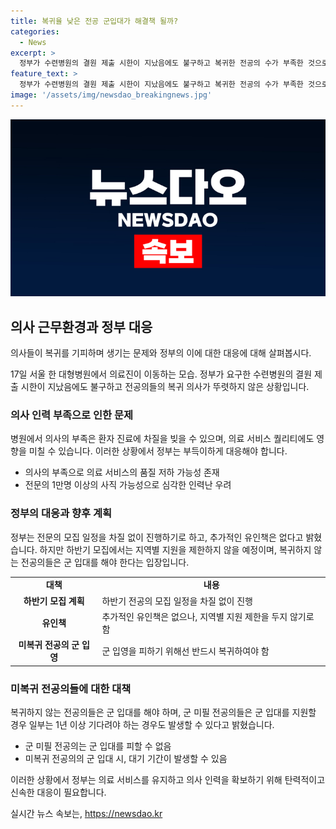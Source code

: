 ```yaml
---
title: 복귀율 낮은 전공 군입대가 해결책 될까?
categories:
  - News
excerpt: >
  정부가 수련병원의 결원 제출 시한이 지났음에도 불구하고 복귀한 전공의 수가 부족한 것으로 나타났다. 이에 대해 정부는 유감을 표하며 하반기 전공의 모집을 차질없이 진행할 예정이라고 밝혔다. 미복귀 전공의들은 군 입영을 해야 한다고 설명했으며, 7월 22일부터 하반기 전공의 모집 일정을 차질 없이 진행할 예정이라고 전했다. 정부는 추가적인 유인책은 없지만, 지역별 지원 제한을 두지 않고 지방 전공의들이 복귀하게 하기로 했다. 후반기 모집을 통해 복귀하는 전공의들에 대해 군 입영 연기 특례를 적용할 예정이다.
feature_text: >
  정부가 수련병원의 결원 제출 시한이 지났음에도 불구하고 복귀한 전공의 수가 부족한 것으로 나타났다. 이에 대해 정부는 유감을 표하며 하반기 전공의 모집을 차질없이 진행할 예정이라고 밝혔다. 미복귀 전공의들은 군 입영을 해야 한다고 설명했으며, 7월 22일부터 하반기 전공의 모집 일정을 차질 없이 진행할 예정이라고 전했다. 정부는 추가적인 유인책은 없지만, 지역별 지원 제한을 두지 않고 지방 전공의들이 복귀하게 하기로 했다. 후반기 모집을 통해 복귀하는 전공의들에 대해 군 입영 연기 특례를 적용할 예정이다.
image: '/assets/img/newsdao_breakingnews.jpg'
---
```


<p><img src="/assets/img/newsdao_breakingnews.jpg" alt="implanttips 속보" /></p>

<h2 data-ke-size="size26">의사 근무환경과 정부 대응</h2>

<p>의사들이 복귀를 기피하며 생기는 문제와 정부의 이에 대한 대응에 대해 살펴봅시다.</p>

<p data-ke-size="size16">17일 서울 한 대형병원에서 의료진이 이동하는 모습. 정부가 요구한 수련병원의 결원 제출 시한이 지났음에도 불구하고 전공의들의 복귀 의사가 뚜렷하지 않은 상황입니다.</p>

<h3>의사 인력 부족으로 인한 문제</h3>

<p>병원에서 의사의 부족은 환자 진료에 차질을 빚을 수 있으며, 의료 서비스 퀄리티에도 영향을 미칠 수 있습니다. 이러한 상황에서 정부는 부득이하게 대응해야 합니다.</p>

<ul>
    <li>의사의 부족으로 의료 서비스의 품질 저하 가능성 존재</li>
    <li>전문의 1만명 이상의 사직 가능성으로 심각한 인력난 우려</li>
</ul>

<h3>정부의 대응과 향후 계획</h3>

<p>정부는 전문의 모집 일정을 차질 없이 진행하기로 하고, 추가적인 유인책은 없다고 밝혔습니다. 하지만 하반기 모집에서는 지역별 지원을 제한하지 않을 예정이며, 복귀하지 않는 전공의들은 군 입대를 해야 한다는 입장입니다.</p>

<table>
    <tr>
        <td style="text-align: center; height: 17px;"><b>대책</b></td>
        <td style="text-align: center; height: 17px;"><b>내용</b></td>
    </tr>
    <tr>
        <td style="text-align: center; height: 17px;"><b>하반기 모집 계획</b></td>
        <td>하반기 전공의 모집 일정을 차질 없이 진행</td>
    </tr>
    <tr>
        <td style="text-align: center; height: 17px;"><b>유인책</b></td>
        <td>추가적인 유인책은 없으나, 지역별 지원 제한을 두지 않기로 함</td>
    </tr>
    <tr>
        <td style="text-align: center; height: 17px;"><b>미복귀 전공의 군 입영</b></td>
        <td>군 입영을 피하기 위해선 반드시 복귀하여야 함</td>
    </tr>
</table>

<h3>미복귀 전공의들에 대한 대책</h3>

<p>복귀하지 않는 전공의들은 군 입대를 해야 하며, 군 미필 전공의들은 군 입대를 지원할 경우 일부는 1년 이상 기다려야 하는 경우도 발생할 수 있다고 밝혔습니다.</p>

<ul>
    <li>군 미필 전공의는 군 입대를 피할 수 없음</li>
    <li>미복귀 전공의의 군 입대 시, 대기 기간이 발생할 수 있음</li>
</ul>

<p>이러한 상황에서 정부는 의료 서비스를 유지하고 의사 인력을 확보하기 위해 탄력적이고 신속한 대응이 필요합니다.</p>
실시간 뉴스 속보는, <a href="https://newsdao.kr" rel="dofollow">https://newsdao.kr</a>



